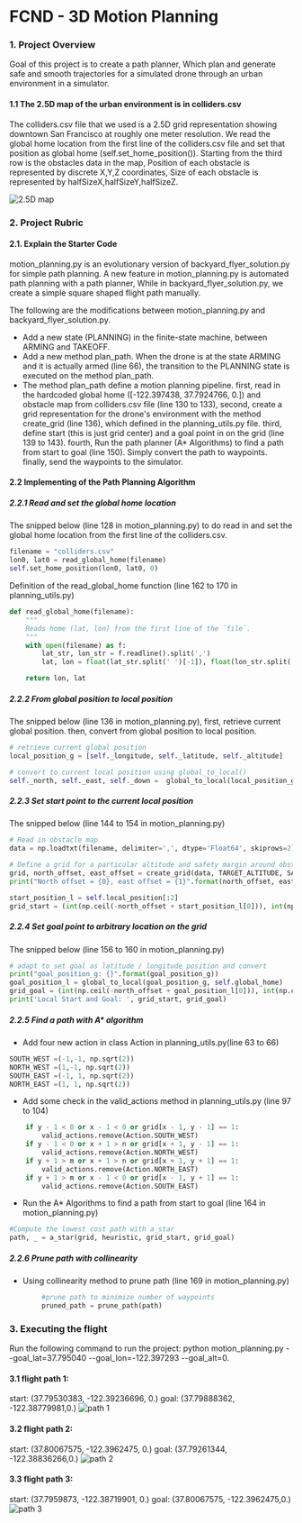 # FCND - 3D Motion Planning

### 1. Project Overview
Goal of this project is to create a path planner, Which plan and generate safe and smooth trajectories for a simulated drone through an urban environment in a simulator. 

#### 1.1 The 2.5D map of the urban environment is in colliders.csv
The colliders.csv file that we used is a 2.5D grid representation showing downtown San Francisco at roughly one meter resolution. We read the global home location from the first line of the colliders.csv file and set that position as global home (self.set_home_position()).  Starting from the third row is the obstacles data in the map, Position of each obstacle is represented by discrete X,Y,Z coordinates, Size of each obstacle is represented by halfSizeX,halfSizeY,halfSizeZ.

![2.5D map](./images/2.5D_map.png)

### 2. Project Rubric

#### 2.1. Explain the Starter Code
motion_planning.py is an evolutionary version of backyard_flyer_solution.py for simple path planning. A new feature in motion_planning.py is automated path planning with a path planner, While in  backyard_flyer_solution.py, we create a simple square shaped flight path manually.  

The following are the modifications between motion_planning.py and backyard_flyer_solution.py. 

- Add a new state (PLANNING) in the finite-state machine, between ARMING and TAKEOFF. 
- Add a new method plan_path. When the drone is at the state ARMING and it is actually armed (line 66), the transition to the PLANNING state is executed on the method plan_path.
- The method plan_path define a motion planning pipeline. first, read in the hardcoded global home ([-122.397438, 37.7924766, 0.]) and obstacle map from colliders.csv file (line 130 to 133), second, create a grid representation for the drone's environment with the method create_grid (line 136), which defined in the planning_utils.py file. third, define start (this is just grid center) and a goal point in on the grid (line 139 to 143). fourth, Run the path planner (A* Algorithms) to find a path from start to goal
(line 150). Simply convert the path to waypoints. finally, send the waypoints to the simulator.

#### 2.2 Implementing of the Path Planning Algorithm 

##### 2.2.1 Read and set the global home location

The snipped below (line 128 in motion_planning.py) to do read in and set the global home location from the first line of the colliders.csv.

```python
filename = "colliders.csv"
lon0, lat0 = read_global_home(filename)
self.set_home_position(lon0, lat0, 0)        
```   

Definition of the read_global_home function  (line 162 to 170 in planning_utils.py)

```python
def read_global_home(filename):
    """
    Reads home (lat, lon) from the first line of the `file`.
    """
    with open(filename) as f:
        lat_str, lon_str = f.readline().split(',') 
        lat, lon = float(lat_str.split(' ')[-1]), float(lon_str.split(' ')[-1])    

    return lon, lat
```        

##### 2.2.2 From global position to local position 

The snipped below (line 136 in motion_planning.py), first, retrieve current global position.
then, convert from global position to local position.

```python
# retrieve current global position
local_position_g = [self._longitude, self._latitude, self._altitude]

# convert to current local position using global_to_local()
self._north, self._east, self._down =  global_to_local(local_position_g, self.global_home)
``` 

##### 2.2.3 Set start point to the current local position

The snipped below (line 144 to 154 in motion_planning.py)

```python
# Read in obstacle map
data = np.loadtxt(filename, delimiter=',', dtype='Float64', skiprows=2)        

# Define a grid for a particular altitude and safety margin around obstacles
grid, north_offset, east_offset = create_grid(data, TARGET_ALTITUDE, SAFETY_DISTANCE)        
print("North offset = {0}, east offset = {1}".format(north_offset, east_offset))

start_position_l = self.local_position[:2]
grid_start = (int(np.ceil(-north_offset + start_position_l[0])), int(np.ceil(-east_offset + start_position_l[1])))
``` 

##### 2.2.4 Set goal point to arbitrary location on the grid

The snipped below (line 156 to 160 in motion_planning.py)
```python
# adapt to set goal as latitude / longitude position and convert
print("goal_position_g: {}".format(goal_position_g))
goal_position_l = global_to_local(goal_position_g, self.global_home)
grid_goal = (int(np.ceil(-north_offset + goal_position_l[0])), int(np.ceil(-east_offset + goal_position_l[1])))        
print('Local Start and Goal: ', grid_start, grid_goal)

```

##### 2.2.5 Find a path with A* algorithm

- Add four new action in class Action in planning_utils.py(line 63 to 66)

```python
SOUTH_WEST =(-1,-1, np.sqrt(2))
NORTH_WEST =(1,-1, np.sqrt(2))
SOUTH_EAST =(-1, 1, np.sqrt(2))
NORTH_EAST =(1, 1, np.sqrt(2)) 
```
- Add some check in the valid_actions method in planning_utils.py (line 97 to 104)

```python
    if y - 1 < 0 or x - 1 < 0 or grid[x - 1, y - 1] == 1:
        valid_actions.remove(Action.SOUTH_WEST)
    if y - 1 < 0 or x + 1 > n or grid[x + 1, y - 1] == 1:
        valid_actions.remove(Action.NORTH_WEST)
    if y + 1 > m or x + 1 > n or grid[x + 1, y + 1] == 1:
        valid_actions.remove(Action.NORTH_EAST)
    if y + 1 > m or x - 1 < 0 or grid[x - 1, y + 1] == 1:
        valid_actions.remove(Action.SOUTH_EAST)
```

- Run the A* Algorithms to find a path from start to goal (line 164 in motion_planning.py)

```python
#Compute the lowest cost path with a_star
path, _ = a_star(grid, heuristic, grid_start, grid_goal)
```

##### 2.2.6 Prune path with collinearity

- Using collinearity method to prune path (line 169 in motion_planning.py)

```python
        #prune path to minimize number of waypoints
        pruned_path = prune_path(path)
```


### 3. Executing the flight

Run the following command to run the project: 
python motion_planning.py --goal_lat=37.795040 --goal_lon=-122.397293 --goal_alt=0.

#### 3.1 flight path 1:  
start: (37.79530383, -122.39236696, 0.)
goal: (37.79888362, -122.38779981,0.)
![path 1](./images/test1.PNG)

#### 3.2 flight path 2:  
start: (37.80067575, -122.3962475, 0.)
goal: (37.79261344, -122.38836266,0.)
![path 2](./images/test2.PNG)

#### 3.3 flight path 3:  
start: (37.7959873, -122.38719901, 0.) 
goal: (37.80067575, -122.3962475,0.)
![path 3](./images/test3.PNG)


